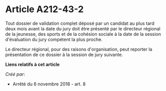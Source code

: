 # Article A212-43-2

Tout dossier de validation complet déposé par un candidat au plus tard deux mois avant la date du jury doit être présenté par
le directeur régional de la jeunesse, des sports et de la cohésion sociale à la date de la session d'évaluation du jury
compétent la plus proche.

Le directeur régional, pour des raisons d'organisation, peut reporter la présentation de ce dossier à la session de jury
suivante.

**Liens relatifs à cet article**

_Créé par_:

  - Arrêté du 6 novembre 2018 - art. 8

